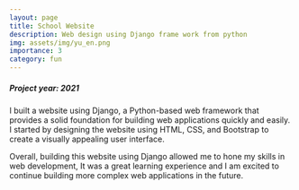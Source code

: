 ```yaml
---
layout: page
title: School Website
description: Web design using Django frame work from python
img: assets/img/yu_en.png
importance: 3
category: fun
---
```

##### Project year: 2021

I built a website using Django, a Python-based web framework that provides a solid foundation for building web applications quickly and easily. I started by designing the website using HTML, CSS, and Bootstrap to create a visually appealing user interface. 

Overall, building this website using Django allowed me to hone my skills in web development, It was a great learning experience and I am excited to continue building more complex web applications in the future.
